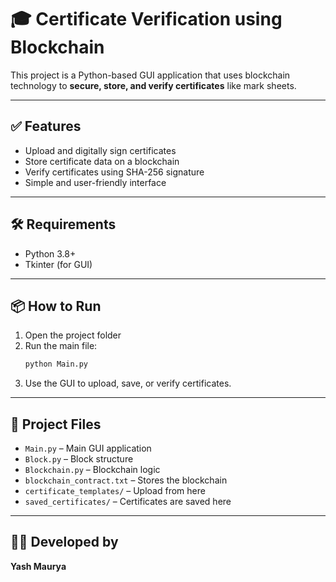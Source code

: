 

# 🎓 Certificate Verification using Blockchain

This project is a Python-based GUI application that uses blockchain technology to **secure, store, and verify certificates** like mark sheets.

---

## ✅ Features

- Upload and digitally sign certificates
- Store certificate data on a blockchain
- Verify certificates using SHA-256 signature
- Simple and user-friendly interface

---

## 🛠 Requirements

- Python 3.8+
- Tkinter (for GUI)

---

## 📦 How to Run

1. Open the project folder  
2. Run the main file:
   ```bash
   python Main.py
   ```
3. Use the GUI to upload, save, or verify certificates.

---

## 📂 Project Files

- `Main.py` – Main GUI application  
- `Block.py` – Block structure  
- `Blockchain.py` – Blockchain logic  
- `blockchain_contract.txt` – Stores the blockchain  
- `certificate_templates/` – Upload from here  
- `saved_certificates/` – Certificates are saved here

---

## 👨‍💻 Developed by

**Yash Maurya**  
